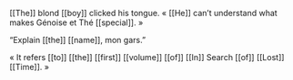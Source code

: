 [[The]] blond [[boy]] clicked his tongue. « [[He]] can’t understand what makes Génoise et Thé [[special]]. »

“Explain [[the]] [[name]], mon gars.”

« It refers [[to]] [[the]] [[first]] [[volume]] [[of]] [[In]] Search [[of]] [[Lost]] [[Time]]. »